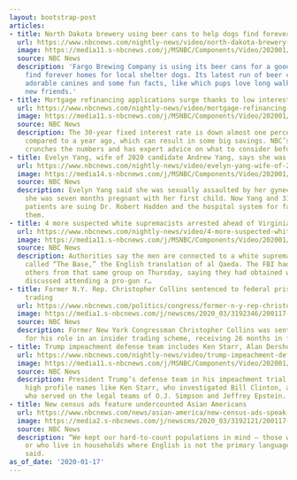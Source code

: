 ```yaml
---
layout: bootstrap-post
articles:
- title: North Dakota brewery using beer cans to help dogs find forever homes
  url: https://www.nbcnews.com/nightly-news/video/north-dakota-brewery-using-beer-cans-to-help-dogs-find-forever-homes-76985413793
  image: https://media11.s-nbcnews.com/j/MSNBC/Components/Video/202001/nn_kti_beer_can_dog_adoptions_200117_1920x1080.nbcnews-fp-1200-630.jpg
  source: NBC News
  description: 'Fargo Brewing Company is using its beer cans for a good cause: to
    find forever homes for local shelter dogs. Its latest run of beer cans features
    adorable canines and some fun facts, like which pups love long walks or meeting
    new friends.'
- title: Mortgage refinancing applications surge thanks to low interest rates
  url: https://www.nbcnews.com/nightly-news/video/mortgage-refinancing-applications-surge-thanks-to-low-interest-rates-76985413749
  image: https://media11.s-nbcnews.com/j/MSNBC/Components/Video/202001/nn_jke_home_mortgages_hit_decade_high_200117_1920x1080.nbcnews-fp-1200-630.jpg
  source: NBC News
  description: The 30-year fixed interest rate is down almost one percentage point
    compared to a year ago, which can result in some big savings. NBC’s Jo Ling Kent
    crunches the numbers and has expert advice on what to consider before refinancing.
- title: Evelyn Yang, wife of 2020 candidate Andrew Yang, says she was sexually assaulted
  url: https://www.nbcnews.com/nightly-news/video/evelyn-yang-wife-of-2020-candidate-andrew-yang-says-she-was-sexually-assaulted-76983366002
  image: https://media14.s-nbcnews.com/j/MSNBC/Components/Video/202001/nn_sgo_evelyn_yang_obgyn_assault_200117_1920x1080.nbcnews-fp-1200-630.jpg
  source: NBC News
  description: Evelyn Yang said she was sexually assaulted by her gynecologist when
    she was seven months pregnant with her first child. Now Yang and 31 other former
    patients are suing Dr. Robert Hadden and the hospital system for failing to protect
    them.
- title: 4 more suspected white supremacists arrested ahead of Virginia gun rally
  url: https://www.nbcnews.com/nightly-news/video/4-more-suspected-white-supremacists-arrested-ahead-of-virginia-gun-rally-76983877697
  image: https://media11.s-nbcnews.com/j/MSNBC/Components/Video/202001/nn_gbe_va_gun_ban_arrests_200117_1920x1080.nbcnews-fp-1200-630.jpg
  source: NBC News
  description: Authorities say the men are connected to a white supremacist group
    called “The Base,” the English translation of al Qaeda. The FBI had arrested three
    others from that same group on Thursday, saying they had obtained weapons and
    discussed attending a pro-gun r…
- title: Former N.Y. Rep. Christopher Collins sentenced to federal prison for insider
    trading
  url: https://www.nbcnews.com/politics/congress/former-n-y-rep-christopher-collins-sentenced-federal-prison-insider-n1118196
  image: https://media1.s-nbcnews.com/j/newscms/2020_03/3192346/200117-chris-collins-se-621p_3f019f83adb7225e2a2cfbefe1020e86.nbcnews-fp-1200-630.jpg
  source: NBC News
  description: Former New York Congressman Christopher Collins was sentenced Friday
    for his role in an insider trading scheme, receiving 26 months in federal prison.
- title: Trump impeachment defense team includes Ken Starr, Alan Dershowitz
  url: https://www.nbcnews.com/nightly-news/video/trump-impeachment-defense-team-includes-ken-starr-alan-dershowitz-76983877603
  image: https://media11.s-nbcnews.com/j/MSNBC/Components/Video/202001/nn_pal_impeachment_trial_ken_starr_200117_1920x1080.nbcnews-fp-1200-630.jpg
  source: NBC News
  description: President Trump’s defense team in his impeachment trial is set to include
    high profile names like Ken Starr, who investigated Bill Clinton, and Alan Dershowitz,
    who served on the legal teams of O.J. Simpson and Jeffrey Epstein.
- title: New census ads feature undercounted Asian Americans
  url: https://www.nbcnews.com/news/asian-america/new-census-ads-speak-filipino-vietnamese-other-undercounted-asian-american-n1118106
  image: https://media2.s-nbcnews.com/j/newscms/2020_03/3192121/200117-2020-census-magazine-ad-filipino-ew-445p_57d482b723213ef369d4b4e5e113d7e9.nbcnews-fp-1200-630.jpg
  source: NBC News
  description: “We kept our hard-to-count populations in mind — those who are foreign-born
    or who live in households where English is not the primary language," the ad agency
    said.
as_of_date: '2020-01-17'
---
```


